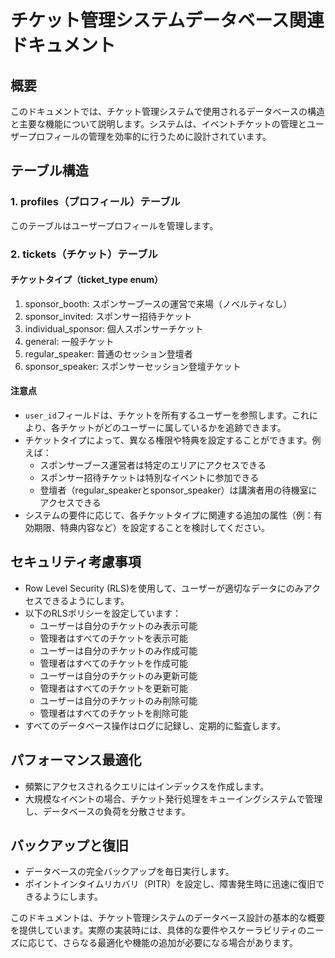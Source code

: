 # チケット管理システムデータベース関連ドキュメント

## 概要

このドキュメントでは、チケット管理システムで使用されるデータベースの構造と主要な機能について説明します。システムは、イベントチケットの管理とユーザープロフィールの管理を効率的に行うために設計されています。

## テーブル構造

### 1. profiles（プロフィール）テーブル

このテーブルはユーザープロフィールを管理します。

### 2. tickets（チケット）テーブル

#### チケットタイプ（ticket_type enum）

1. sponsor_booth: スポンサーブースの運営で来場（ノベルティなし）
2. sponsor_invited: スポンサー招待チケット
3. individual_sponsor: 個人スポンサーチケット
4. general: 一般チケット
5. regular_speaker: 普通のセッション登壇者
6. sponsor_speaker: スポンサーセッション登壇チケット

#### 注意点

- `user_id`フィールドは、チケットを所有するユーザーを参照します。これにより、各チケットがどのユーザーに属しているかを追跡できます。
- チケットタイプによって、異なる権限や特典を設定することができます。例えば：
  - スポンサーブース運営者は特定のエリアにアクセスできる
  - スポンサー招待チケットは特別なイベントに参加できる
  - 登壇者（regular_speakerとsponsor_speaker）は講演者用の待機室にアクセスできる
- システムの要件に応じて、各チケットタイプに関連する追加の属性（例：有効期限、特典内容など）を設定することを検討してください。

## セキュリティ考慮事項

- Row Level Security (RLS)を使用して、ユーザーが適切なデータにのみアクセスできるようにします。
- 以下のRLSポリシーを設定しています：
  - ユーザーは自分のチケットのみ表示可能
  - 管理者はすべてのチケットを表示可能
  - ユーザーは自分のチケットのみ作成可能
  - 管理者はすべてのチケットを作成可能
  - ユーザーは自分のチケットのみ更新可能
  - 管理者はすべてのチケットを更新可能
  - ユーザーは自分のチケットのみ削除可能
  - 管理者はすべてのチケットを削除可能
- すべてのデータベース操作はログに記録し、定期的に監査します。

## パフォーマンス最適化

- 頻繁にアクセスされるクエリにはインデックスを作成します。
- 大規模なイベントの場合、チケット発行処理をキューイングシステムで管理し、データベースの負荷を分散させます。

## バックアップと復旧

- データベースの完全バックアップを毎日実行します。
- ポイントインタイムリカバリ（PITR）を設定し、障害発生時に迅速に復旧できるようにします。

このドキュメントは、チケット管理システムのデータベース設計の基本的な概要を提供しています。実際の実装時には、具体的な要件やスケーラビリティのニーズに応じて、さらなる最適化や機能の追加が必要になる場合があります。
